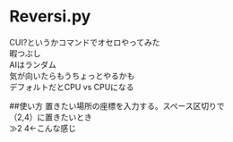 # Reversi.py
CUI?というかコマンドでオセロやってみた<br>
暇つぶし<br>
AIはランダム<br>
気が向いたらもうちょっとやるかも<br>
デフォルトだとCPU vs CPUになる

##使い方
置きたい場所の座標を入力する。スペース区切りで<br>
（2,4）に置きたいとき<br>
≫2 4←こんな感じ
